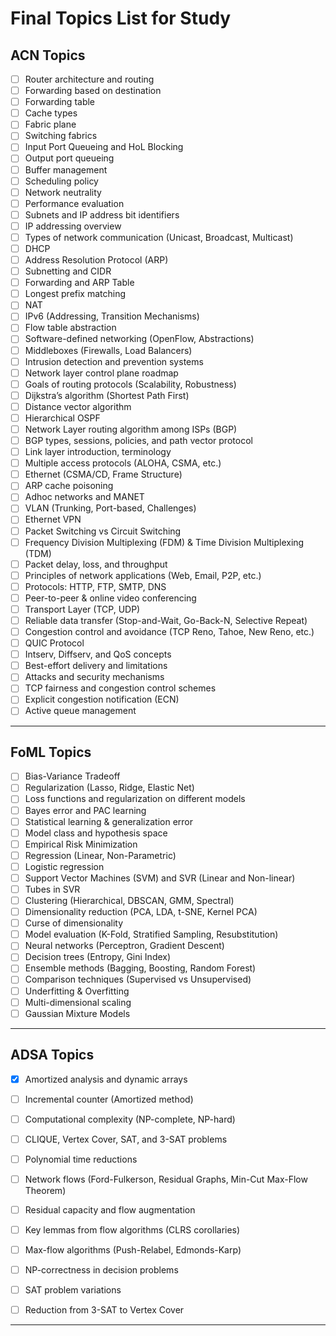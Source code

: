 # Final Topics List for Study

## ACN Topics
- [ ] Router architecture and routing
- [ ] Forwarding based on destination
- [ ] Forwarding table
- [ ] Cache types
- [ ] Fabric plane
- [ ] Switching fabrics
- [ ] Input Port Queueing and HoL Blocking
- [ ] Output port queueing
- [ ] Buffer management
- [ ] Scheduling policy
- [ ] Network neutrality
- [ ] Performance evaluation
- [ ] Subnets and IP address bit identifiers
- [ ] IP addressing overview
- [ ] Types of network communication (Unicast, Broadcast, Multicast)
- [ ] DHCP
- [ ] Address Resolution Protocol (ARP)
- [ ] Subnetting and CIDR
- [ ] Forwarding and ARP Table
- [ ] Longest prefix matching
- [ ] NAT
- [ ] IPv6 (Addressing, Transition Mechanisms)
- [ ] Flow table abstraction
- [ ] Software-defined networking (OpenFlow, Abstractions)
- [ ] Middleboxes (Firewalls, Load Balancers)
- [ ] Intrusion detection and prevention systems
- [ ] Network layer control plane roadmap
- [ ] Goals of routing protocols (Scalability, Robustness)
- [ ] Dijkstra’s algorithm (Shortest Path First)
- [ ] Distance vector algorithm
- [ ] Hierarchical OSPF
- [ ] Network Layer routing algorithm among ISPs (BGP)
- [ ] BGP types, sessions, policies, and path vector protocol
- [ ] Link layer introduction, terminology
- [ ] Multiple access protocols (ALOHA, CSMA, etc.)
- [ ] Ethernet (CSMA/CD, Frame Structure)
- [ ] ARP cache poisoning
- [ ] Adhoc networks and MANET
- [ ] VLAN (Trunking, Port-based, Challenges)
- [ ] Ethernet VPN
- [ ] Packet Switching vs Circuit Switching
- [ ] Frequency Division Multiplexing (FDM) & Time Division Multiplexing (TDM)
- [ ] Packet delay, loss, and throughput
- [ ] Principles of network applications (Web, Email, P2P, etc.)
- [ ] Protocols: HTTP, FTP, SMTP, DNS
- [ ] Peer-to-peer & online video conferencing
- [ ] Transport Layer (TCP, UDP)
- [ ] Reliable data transfer (Stop-and-Wait, Go-Back-N, Selective Repeat)
- [ ] Congestion control and avoidance (TCP Reno, Tahoe, New Reno, etc.)
- [ ] QUIC Protocol
- [ ] Intserv, Diffserv, and QoS concepts
- [ ] Best-effort delivery and limitations
- [ ] Attacks and security mechanisms
- [ ] TCP fairness and congestion control schemes
- [ ] Explicit congestion notification (ECN)
- [ ] Active queue management

---

## FoML Topics
- [ ] Bias-Variance Tradeoff
- [ ] Regularization (Lasso, Ridge, Elastic Net)
- [ ] Loss functions and regularization on different models
- [ ] Bayes error and PAC learning
- [ ] Statistical learning & generalization error
- [ ] Model class and hypothesis space
- [ ] Empirical Risk Minimization
- [ ] Regression (Linear, Non-Parametric)
- [ ] Logistic regression
- [ ] Support Vector Machines (SVM) and SVR (Linear and Non-linear)
- [ ] Tubes in SVR
- [ ] Clustering (Hierarchical, DBSCAN, GMM, Spectral)
- [ ] Dimensionality reduction (PCA, LDA, t-SNE, Kernel PCA)
- [ ] Curse of dimensionality
- [ ] Model evaluation (K-Fold, Stratified Sampling, Resubstitution)
- [ ] Neural networks (Perceptron, Gradient Descent)
- [ ] Decision trees (Entropy, Gini Index)
- [ ] Ensemble methods (Bagging, Boosting, Random Forest)
- [ ] Comparison techniques (Supervised vs Unsupervised)
- [ ] Underfitting & Overfitting
- [ ] Multi-dimensional scaling
- [ ] Gaussian Mixture Models

---

## ADSA Topics
- [x] Amortized analysis and dynamic arrays
- [ ] Incremental counter (Amortized method)
- [ ] Computational complexity (NP-complete, NP-hard)
- [ ] CLIQUE, Vertex Cover, SAT, and 3-SAT problems
- [ ] Polynomial time reductions
- [ ] Network flows (Ford-Fulkerson, Residual Graphs, Min-Cut Max-Flow Theorem)
- [ ] Residual capacity and flow augmentation
- [ ] Key lemmas from flow algorithms (CLRS corollaries)
- [ ] Max-flow algorithms (Push-Relabel, Edmonds-Karp)
- [ ] NP-correctness in decision problems
- [ ] SAT problem variations
- [ ] Reduction from 3-SAT to Vertex Cover


---
